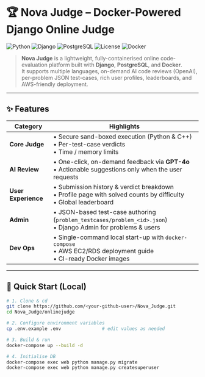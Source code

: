 # 🏆 Nova Judge – Docker-Powered Django Online Judge

![Python](https://img.shields.io/badge/Python-3.11-blue?logo=python)
![Django](https://img.shields.io/badge/Django-5.2-green?logo=django)
![PostgreSQL](https://img.shields.io/badge/PostgreSQL-15-blue?logo=postgresql)
![License](https://img.shields.io/github/license/<your-github-user>/Nova_Judge)
![Docker](https://img.shields.io/badge/Docker-ready-2496ED?logo=docker)

> **Nova Judge** is a lightweight, fully-containerised online code-evaluation platform built with **Django**, **PostgreSQL**, and **Docker**.  
> It supports multiple languages, on-demand AI code reviews (OpenAI), per-problem JSON test-cases, rich user profiles, leaderboards, and AWS-friendly deployment.

---

## ✨ Features

| Category | Highlights |
| -------- | ---------- |
| **Core Judge** | • Secure sand-boxed execution (Python & C++)<br>• Per-test-case verdicts<br>• Time / memory limits |
| **AI Review** | • One-click, on-demand feedback via **GPT-4o**<br>• Actionable suggestions only when the user requests |
| **User Experience** | • Submission history & verdict breakdown<br>• Profile page with solved counts by difficulty<br>• Global leaderboard |
| **Admin** | • JSON-based test-case authoring (`problem_testcases/problem_<id>.json`)<br>• Django Admin for problems & users |
| **Dev Ops** | • Single-command local start-up with `docker-compose`<br>• AWS EC2/RDS deployment guide<br>• CI-ready Docker images |

---

## 🚀 Quick Start (Local)

```bash
# 1. Clone & cd
git clone https://github.com/<your-github-user>/Nova_Judge.git
cd Nova_Judge/onlinejudge

# 2. Configure environment variables
cp .env.example .env               # edit values as needed

# 3. Build & run
docker-compose up --build -d

# 4. Initialise DB
docker-compose exec web python manage.py migrate
docker-compose exec web python manage.py createsuperuser
